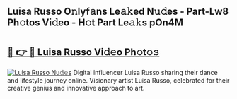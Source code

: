 ## Luisa Russo O𝚗lyf𝚊ns Le𝚊𝚔ed N𝚞𝚍es - Part-Lw8 Ph𝚘tos Vi𝚍eo - H𝚘t Part Le𝚊𝚔s pOn4M

# <h2><a href="http://hf0hgx3.feru.top/?c=Luisa+Russo">🔗 👉 🔴 Luisa Russo Vi𝚍𝚎o Ph𝚘t𝚘𝚜</a></h2>

[![Luisa Russo Nu𝚍𝚎s](https://i.imgur.com/0TWrTi3.gif)](http://hf0hgx3.feru.top/?c=Luisa+Russo)
Digital influencer Luisa Russo sharing their dance and lifestyle journey online. Visionary artist Luisa Russo, celebrated for their creative genius and innovative approach to art. 
